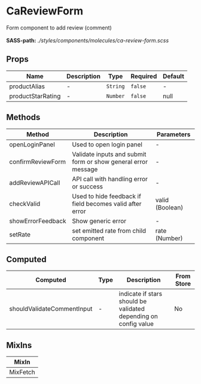 # CaReviewForm

Form component to add review (comment) <br><br> **SASS-path:** _./styles/components/molecules/ca-review-form.scss_

## Props

<!-- @vuese:CaReviewForm:props:start -->
|Name|Description|Type|Required|Default|
|---|---|---|---|---|
|productAlias|-|`String`|`false`|-|
|productStarRating|-|`Number`|`false`|null|

<!-- @vuese:CaReviewForm:props:end -->


## Methods

<!-- @vuese:CaReviewForm:methods:start -->
|Method|Description|Parameters|
|---|---|---|
|openLoginPanel|Used to open login panel|-|
|confirmReviewForm|Validate inputs and submit form or show general error message|-|
|addReviewAPICall|API call with handling error or success|-|
|checkValid|Used to hide feedback if field becomes valid after error|valid (Boolean)|
|showErrorFeedback|Show generic error|-|
|setRate|set emitted rate from child component|rate (Number)|

<!-- @vuese:CaReviewForm:methods:end -->


## Computed

<!-- @vuese:CaReviewForm:computed:start -->
|Computed|Type|Description|From Store|
|---|---|---|---|
|shouldValidateCommentInput|-|indicate if stars should be validated depending on config value|No|

<!-- @vuese:CaReviewForm:computed:end -->


## MixIns

<!-- @vuese:CaReviewForm:mixIns:start -->
|MixIn|
|---|
|MixFetch|

<!-- @vuese:CaReviewForm:mixIns:end -->


